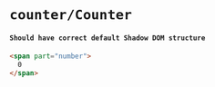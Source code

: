 # `counter/Counter`

#### `Should have correct default Shadow DOM structure`

```html
<span part="number">
  0
</span>

```

